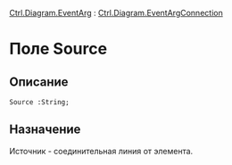 ﻿---
Link: Com.Ctrl.Diagram.EventArgConnection.@Source
---

[Ctrl.Diagram.EventArg](topic:Com.Custom.ComClasses.Ctrl.Diagram.EventArg.Default) :
[Ctrl.Diagram.EventArgConnection](Default)

# Поле Source

## Описание

    Source :String;

## Назначение

Источник - соединительная линия от элемента.